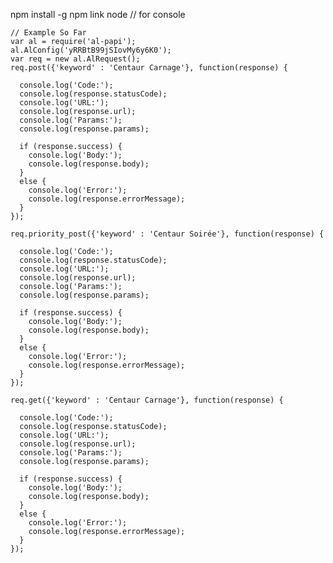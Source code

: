 npm install -g
npm link
node // for console

    // Example So Far
    var al = require('al-papi');
    al.AlConfig('yRRBtB99jSIovMy6y6K0');
    var req = new al.AlRequest();
    req.post({'keyword' : 'Centaur Carnage'}, function(response) {

      console.log('Code:');
      console.log(response.statusCode);
      console.log('URL:');
      console.log(response.url);
      console.log('Params:');
      console.log(response.params);
      
      if (response.success) {
        console.log('Body:');
        console.log(response.body);
      }
      else {
        console.log('Error:');
        console.log(response.errorMessage);
      }
    });
    
    req.priority_post({'keyword' : 'Centaur Soirée'}, function(response) {

      console.log('Code:');
      console.log(response.statusCode);
      console.log('URL:');
      console.log(response.url);
      console.log('Params:');
      console.log(response.params);
      
      if (response.success) {
        console.log('Body:');
        console.log(response.body);
      }
      else {
        console.log('Error:');
        console.log(response.errorMessage);
      }
    });
    
    req.get({'keyword' : 'Centaur Carnage'}, function(response) {

      console.log('Code:');
      console.log(response.statusCode);
      console.log('URL:');
      console.log(response.url);
      console.log('Params:');
      console.log(response.params);
      
      if (response.success) {
        console.log('Body:');
        console.log(response.body);
      }
      else {
        console.log('Error:');
        console.log(response.errorMessage);
      }
    });
    